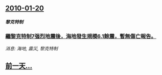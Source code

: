 ## [2010-01-20](/news/2010/01/20/index.md)

##### 黎克特制
### [ 繼黎克特制7强烈地震後，海地發生規模6.1餘震，暫無傷亡報告。](/news/2010/01/20/繼黎克特制7强烈地震後-海地發生規模61餘震-暫無傷亡報告.md)
_消息: 海地, 震災, 黎克特制_

## [前一天...](/news/2010/01/19/index.md)

